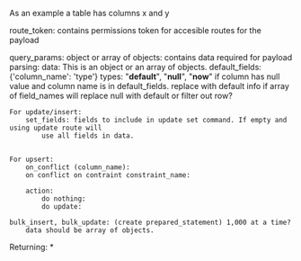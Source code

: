 As an example a table has columns x and y

route_token:  contains permissions token for accesible routes for the payload

query_params: object or array of objects: contains data required for payload parsing:
    data: This is an object or an array of objects. 
    default_fields: {'column_name': 'type'} types: "__default__", "__null__", "__now__"
        if column has null value and column name is in default_fields. replace with default info
        if array of field_names will replace null with default or filter out row?



    For update/insert:
        set_fields: fields to include in update set command. If empty and using update route will
            use all fields in data.


    For upsert:
        on_conflict (column_name):
        on conflict on contraint constraint_name:

        action:
            do nothing:
            do update:

    bulk_insert, bulk_update: (create prepared_statement) 1,000 at a time?
        data should be array of objects.

Returning: *
